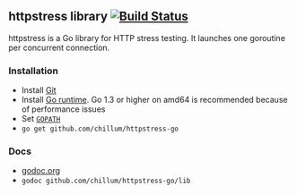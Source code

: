 ## httpstress library  [![Build Status](https://travis-ci.org/chillum/httpstress.svg?branch=master)](https://travis-ci.org/chillum/httpstress-go)

httpstress is a Go library for HTTP stress testing.
It launches one goroutine per concurrent connection.

### Installation
* Install [Git](http://git-scm.com/download)
* Install [Go runtime](http://golang.org/doc/install).
  Go 1.3 or higher on amd64 is recommended because of performance issues
* Set [`GOPATH`](http://golang.org/doc/code.html#GOPATH)
* `go get github.com/chillum/httpstress-go`

### Docs
* [godoc.org](https://godoc.org/github.com/chillum/httpstress-go/lib)
* `godoc github.com/chillum/httpstress-go/lib`
